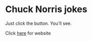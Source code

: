 # Chuck Norris jokes

Just click the button. You'll see.

Click [here](https://raj-dash.github.io/ChuckNorrisJokes/) for website
